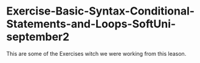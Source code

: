 # Exercise-Basic-Syntax-Conditional-Statements-and-Loops-SoftUni-september2
This are some of the Exercises witch we were working from this leason.


